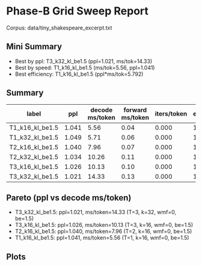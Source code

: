 # Phase-B Grid Sweep Report

Corpus: data/tiny_shakespeare_excerpt.txt

## Mini Summary

- Best by ppl: T3_k32_kl_be1.5 (ppl=1.021, ms/tok=14.33)
- Best by speed: T1_k16_kl_be1.5 (ms/tok=5.56, ppl=1.041)
- Best efficiency: T1_k16_kl_be1.5 (ppl*ms/tok=5.792)

## Summary

| label | ppl | decode ms/token | forward ms/token | iters/token | epochs | tokens | total s | T | k | wmf | beta_end |
| --- | --- | --- | --- | --- | --- | --- | --- | --- | --- | --- | --- |
| T1_k16_kl_be1.5 | 1.041 | 5.56 | 0.04 | 0.000 | 10 | 2150400 | 121.3 | 1 | 16 | 0 | 1.5 |
| T1_k32_kl_be1.5 | 1.049 | 5.71 | 0.06 | 0.000 | 10 | 2150400 | 157.9 | 1 | 32 | 0 | 1.5 |
| T2_k16_kl_be1.5 | 1.040 | 7.96 | 0.07 | 0.000 | 10 | 2150400 | 185.3 | 2 | 16 | 0 | 1.5 |
| T2_k32_kl_be1.5 | 1.034 | 10.26 | 0.11 | 0.000 | 10 | 2150400 | 214.8 | 2 | 32 | 0 | 1.5 |
| T3_k16_kl_be1.5 | 1.026 | 10.13 | 0.10 | 0.000 | 10 | 2150400 | 233.6 | 3 | 16 | 0 | 1.5 |
| T3_k32_kl_be1.5 | 1.021 | 14.33 | 0.13 | 0.000 | 10 | 2150400 | 272.8 | 3 | 32 | 0 | 1.5 |

## Pareto (ppl vs decode ms/token)

- T3_k32_kl_be1.5: ppl=1.021, ms/token=14.33 (T=3, k=32, wmf=0, be=1.5)
- T3_k16_kl_be1.5: ppl=1.026, ms/token=10.13 (T=3, k=16, wmf=0, be=1.5)
- T2_k16_kl_be1.5: ppl=1.040, ms/token=7.96 (T=2, k=16, wmf=0, be=1.5)
- T1_k16_kl_be1.5: ppl=1.041, ms/token=5.56 (T=1, k=16, wmf=0, be=1.5)

## Plots
